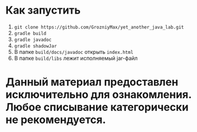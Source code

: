 # Как запустить
1. `git clone https://github.com/GrozniyMax/yet_another_java_lab.git`
2. `gradle build`
3. `gradle javadoc`
4. `gradle shadowJar`
4. В папке `build/docs/javadoc` открыть `index.html`
5. В папке `build/libs` лежит исполняемый jar-файл

# Данный материал предоставлен исключительно для ознакомления. Любое списывание категорически не рекомендуется.
